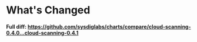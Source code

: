 # What's Changed

#### Full diff: https://github.com/sysdiglabs/charts/compare/cloud-scanning-0.4.0...cloud-scanning-0.4.1
